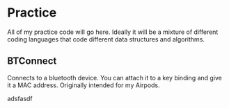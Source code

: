 # Practice
All of my practice code will go here. Ideally it will be a mixture of different coding languages that code different data structures and algorithms.

## BTConnect
Connects to a bluetooth device. You can attach it to a key binding and give it a MAC address. Originally intended for my Airpods.

adsfasdf
